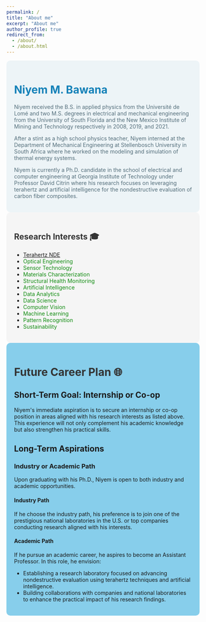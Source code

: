 ```yaml
---
permalink: /
title: "About me"
excerpt: "About me"
author_profile: true
redirect_from: 
  - /about/
  - /about.html
---
```





<div style="background-color: hsla(200, 40%, 95%, 1); padding: 20px; border-radius: 10px;">

  <h1 style="color: hsla(200, 80%, 40%, 1);">Niyem M. Bawana</h1>

  <p style="color: hsla(200, 20%, 40%, 1);">Niyem received the B.S. in applied physics from the Université de Lomé and two M.S. degrees in electrical and mechanical engineering from the University of South Florida and the New Mexico Institute of Mining and Technology respectively in 2008, 2019, and 2021.</p>

  <p style="color: hsla(200, 20%, 40%, 1);">After a stint as a high school physics teacher, Niyem interned at the Department of Mechanical Engineering at Stellenbosch University in South Africa where he worked on the modeling and simulation of thermal energy systems.</p>

  <p style="color: hsla(200, 20%, 40%, 1);">Niyem is currently a Ph.D. candidate in the school of electrical and computer engineering at Georgia Institute of Technology under Professor David Citrin where his research focuses on leveraging terahertz and artificial intelligence for the nondestructive evaluation of carbon fiber composites.</p>

</div>






<div style="background-color: #f5f5f5; padding: 20px; border-radius: 10px;">

  <h2 style="color: #333;">Research Interests 🎓</h2>

  <ul>
    <li><span style="color: hsl(120, 80%, 30%);"><a href="https://en.wikipedia.org/wiki/Terahertz_nondestructive_evaluation">Terahertz NDE</a></span></li>
    <li><span style="color: hsl(120, 80%, 30%);">Optical Engineering</span></li>
    <li><span style="color: hsl(120, 80%, 30%);">Sensor Technology</span></li>
    <li><span style="color: hsl(120, 80%, 30%);">Materials Characterization</span></li>
    <li><span style="color: hsl(120, 80%, 30%);">Structural Health Monitoring</span></li>
     <li><span style="color: hsl(120, 80%, 30%);">Artificial Intelligence</span></li>
    <li><span style="color: hsl(120, 80%, 30%);">Data Analytics</span></li>
    <li><span style="color: hsl(120, 80%, 30%);">Data Science</span></li>
    <li><span style="color: hsl(120, 80%, 30%);">Computer Vision</span></li>
    <li><span style="color: hsl(120, 80%, 30%);">Machine Learning</span></li>
    <li><span style="color: hsl(120, 80%, 30%);">Pattern Recognition</span></li>
    <li><span style="color: hsl(120, 80%, 30%);">Sustainability</span></li>
  </ul>

</div>






<div style="background-color: skyblue; padding: 20px; border-radius: 10px;">

  <h1 style="color: #333;">Future Career Plan 🌐</h1>

  <h2>Short-Term Goal: Internship or Co-op</h2>

  <p>Niyem's immediate aspiration is to secure an internship or co-op position in areas aligned with his research interests as listed above. This experience will not only complement his academic knowledge but also strengthen his practical skills.</p>

  <h2>Long-Term Aspirations</h2>

  <h3>Industry or Academic Path</h3>

  <p>Upon graduating with his Ph.D., Niyem is open to both industry and academic opportunities.</p>

  <h4>Industry Path</h4>

  <p>If he choose the industry path, his preference is to join one of the prestigious national laboratories in the U.S. or top companies conducting research aligned with his interests.</p>

  <h4>Academic Path</h4>

  <p>If he pursue an academic career, he aspires to become an Assistant Professor. In this role, he envision:</p>

  <ul>
    <li>Establishing a research laboratory focused on advancing nondestructive evaluation using terahertz techniques and artificial intelligence.</li>
    <li>Building collaborations with companies and national laboratories to enhance the practical impact of his research findings.</li>
  </ul>

</div>

